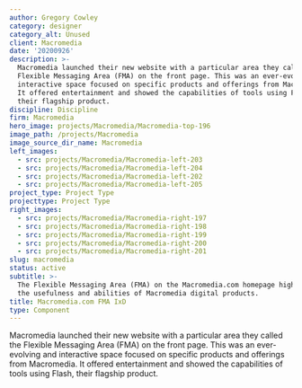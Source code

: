 ```yaml
---
author: Gregory Cowley
category: designer
category_alt: Unused
client: Macromedia
date: '20200926'
description: >-
  Macromedia launched their new website with a particular area they called the
  Flexible Messaging Area (FMA) on the front page. This was an ever-evolving and
  interactive space focused on specific products and offerings from Macromedia.
  It offered entertainment and showed the capabilities of tools using Flash,
  their flagship product.
discipline: Discipline
firm: Macromedia
hero_image: projects/Macromedia/Macromedia-top-196
image_path: /projects/Macromedia
image_source_dir_name: Macromedia
left_images:
  - src: projects/Macromedia/Macromedia-left-203
  - src: projects/Macromedia/Macromedia-left-204
  - src: projects/Macromedia/Macromedia-left-202
  - src: projects/Macromedia/Macromedia-left-205
project_type: Project Type
projecttype: Project Type
right_images:
  - src: projects/Macromedia/Macromedia-right-197
  - src: projects/Macromedia/Macromedia-right-198
  - src: projects/Macromedia/Macromedia-right-199
  - src: projects/Macromedia/Macromedia-right-200
  - src: projects/Macromedia/Macromedia-right-201
slug: macromedia
status: active
subtitle: >-
  The Flexible Messaging Area (FMA) on the Macromedia.com homepage highlighted
  the usefulness and abilities of Macromedia digital products.
title: Macromedia.com FMA IxD
type: Component
---
```

Macromedia launched their new website with a particular area they called the Flexible Messaging Area (FMA) on the front page. This was an ever-evolving and interactive space focused on specific products and offerings from Macromedia. It offered entertainment and showed the capabilities of tools using Flash, their flagship product.

